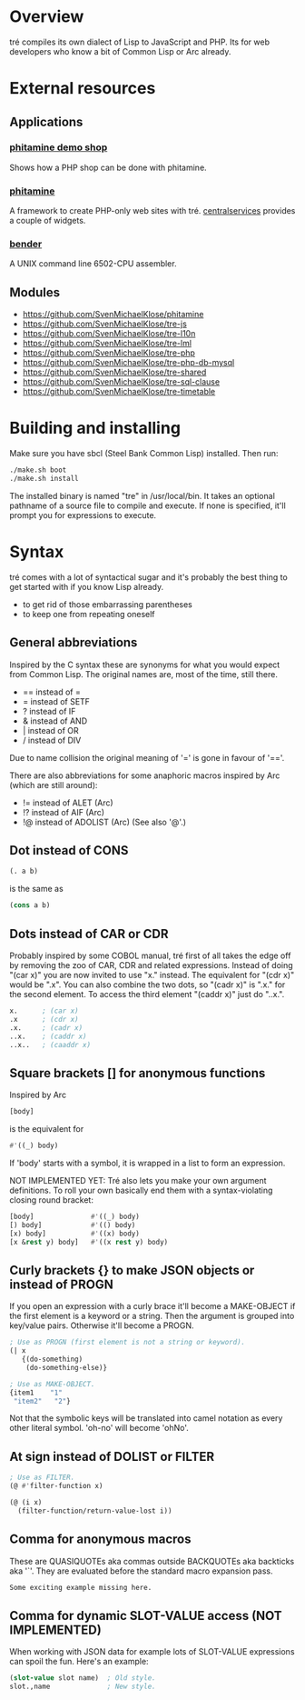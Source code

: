 # Overview

tré compiles its own dialect of Lisp to JavaScript and PHP.
Its for web developers who know a bit of Common Lisp or Arc
already.


# External resources

## Applications

### [phitamine demo shop](https://github.com/SvenMichaelKlose/phitamine-shop)

Shows how a PHP shop can be done with phitamine.

### [phitamine](https://github.com/SvenMichaelKlose/phitamine)

A framework to create PHP-only web sites with tré.
[centralservices](https://github.com/SvenMichaelKlose/centralservices)
provides a couple of widgets.

### [bender](https://github.com/SvenMichaelKlose/bender)

A UNIX command line 6502-CPU assembler.

## Modules

* https://github.com/SvenMichaelKlose/phitamine
* https://github.com/SvenMichaelKlose/tre-js
* https://github.com/SvenMichaelKlose/tre-l10n
* https://github.com/SvenMichaelKlose/tre-lml
* https://github.com/SvenMichaelKlose/tre-php
* https://github.com/SvenMichaelKlose/tre-php-db-mysql
* https://github.com/SvenMichaelKlose/tre-shared
* https://github.com/SvenMichaelKlose/tre-sql-clause
* https://github.com/SvenMichaelKlose/tre-timetable


# Building and installing

Make sure you have sbcl (Steel Bank Common Lisp) installed.
Then run:

```sh
./make.sh boot
./make.sh install
```

The installed binary is named "tre" in /usr/local/bin.  It
takes an optional pathname of a source file to compile and
execute.  If none is specified, it'll prompt you for
expressions to execute.


# Syntax

tré comes with a lot of syntactical sugar and it's probably
the best thing to get started with if you know Lisp already.

* to get rid of those embarrassing parentheses
* to keep one from repeating oneself

## General abbreviations

Inspired by the C syntax these are synonyms for what you
would expect from Common Lisp.  The original names are,
most of the time, still there.

* == instead of =
* = instead of SETF
* ? instead of IF
* & instead of AND
* | instead of OR
* / instead of DIV

Due to name collision the original meaning of '=' is gone
in favour of '=='.

There are also abbreviations for some anaphoric macros
inspired by Arc (which are still around):

* != instead of ALET (Arc)
* !? instead of AIF (Arc)
* !@ instead of ADOLIST (Arc) (See also '@'.)

## Dot instead of CONS

```lisp
(. a b)
```

is the same as

```lisp
(cons a b)
```

## Dots instead of CAR or CDR

Probably inspired by some COBOL manual, tré first of all takes
the edge off by removing the zoo of CAR, CDR and related
expressions.  Instead of doing "(car x)" you are now invited to
use "x." instead.  The equivalent for "(cdr x)" would be ".x".
You can also combine the two dots, so "(cadr x)" is ".x." for the
second element.  To access the third element "(caddr x)" just do
"..x.".

```lisp
x.      ; (car x)
.x      ; (cdr x)
.x.     ; (cadr x)
..x.    ; (caddr x)
..x..   ; (caaddr x)

```

## Square brackets [] for anonymous functions

Inspired by Arc

```lisp
[body]
```

is the equivalent for

```lisp
#'((_) body)
```

If 'body' starts with a symbol, it is wrapped in a list to
form an expression.

NOT IMPLEMENTED YET:
Tré also lets you make your own argument definitions.  To roll
your own basically end them with a syntax-violating closing round
bracket:

```lisp
[body]              #'((_) body)
[) body]            #'(() body)
[x) body]           #'((x) body)
[x &rest y) body]   #'((x rest y) body)
```

## Curly brackets {} to make JSON objects or instead of PROGN

If you open an expression with a curly brace it'll become a
MAKE-OBJECT if the first element is a keyword or a string.  Then
the argument is grouped into key/value pairs.  Otherwise it'll
become a PROGN.

```lisp
; Use as PROGN (first element is not a string or keyword).
(| x
   {(do-something)
    (do-something-else)}

; Use as MAKE-OBJECT.
{item1    "1"
 "item2"   "2"}
```

Not that the symbolic keys will be translated into camel notation
as every other literal symbol.  'oh-no' will become 'ohNo'.

## At sign instead of DOLIST or FILTER

```lisp
; Use as FILTER.
(@ #'filter-function x)
```

```lisp
(@ (i x)
  (filter-function/return-value-lost i))
```

## Comma for anonymous macros

These are QUASIQUOTEs aka commas outside BACKQUOTEs aka backticks
aka '`'.  They are evaluated before the standard macro expansion
pass.

```lisp
Some exciting example missing here.
```

## Comma for dynamic SLOT-VALUE access (NOT IMPLEMENTED)

When working with JSON data for example lots of SLOT-VALUE
expressions can spoil the fun.  Here's an example:

```lisp
(slot-value slot name)  ; Old style.
slot.,name              ; New style.
```
